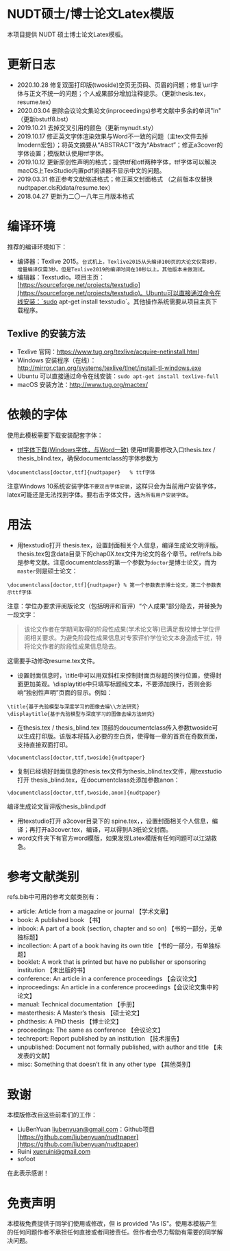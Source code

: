 # NUDT硕士/博士论文Latex模版

本项目提供 NUDT 硕士博士论文Latex模板。

# 更新日志
- 2020.10.28 修复双面打印版(twoside)空页无页码、页眉的问题；修复\url字体与正文不统一的问题；个人成果部分增加注释提示。（更新thesis.tex，resume.tex）
- 2020.03.04 删除会议论文集论文(inproceedings)参考文献中多余的单词"In" （更新bstutf8.bst）
- 2019.10.21 去掉交叉引用的颜色（更新mynudt.sty）
- 2019.10.17 修正英文字体渲染效果与Word不一致的问题（主tex文件去掉lmodern宏包）；将英文摘要从“ABSTRACT”改为“Abstract”；修正a3cover的字体设置；模版默认使用ttf字体。
- 2019.10.12 更新原创性声明的格式；提供ttf和otf两种字体，ttf字体可以解决macOS上TexStudio内置pdf阅读器不显示中文的问题。
- 2019.03.31 修正参考文献缩进格式；修正英文封面格式 （之前版本仅替换nudtpaper.cls和data/resume.tex）
- 2018.04.27 更新为二〇一八年三月版本格式



# 编译环境
推荐的编译环境如下：

+ 编译器：Texlive 2015。`台式机上，Texlive2015从头编译100页的大论文仅需8秒，增量编译仅需3秒。但是Texlive2019的编译时间在10秒以上。其他版本未做测试。`
+ 编辑器：Texstudio。项目主页：[https://sourceforge.net/projects/texstudio](https://sourceforge.net/projects/texstudio)。Ubuntu可以直接通过命令在线安装：`sudo apt-get install texstudio`。其他操作系统需要从项目主页下载程序。

## Texlive 的安装方法

- Texlive 官网：<https://www.tug.org/texlive/acquire-netinstall.html>
- Windows 安装程序（在线）：<http://mirror.ctan.org/systems/texlive/tlnet/install-tl-windows.exe>
- Ubuntu 可以直接通过命令在线安装：`sudo apt-get install texlive-full`
- macOS 安装方法：<http://www.tug.org/mactex/>


# 依赖的字体

使用此模板需要下载安装配套字体：

+ [ttf字体下载(Windows字体，与Word一致)](https://github.com/TomHeaven/nudt_thesis/releases/download/v1.1/ttf.zip)
使用ttf需要修改入口thesis.tex / thesis_blind.tex，确保documentclass的字体参数为

```
\documentclass[doctor,ttf]{nudtpaper}   % ttf字体
```
注意Windows 10系统安装字体`不要双击字体安装`，这样只会为当前用户安装字体，latex可能还是无法找到字体。要右击字体文件，选`为所有用户安装字体`。


# 用法

+ 用texstudio打开 thesis.tex，设置封面相关个人信息，编译生成论文明评版。thesis.tex包含data目录下的chap0X.tex文件为论文的各个章节。ref/refs.bib是参考文献。注意documentclass的第一个参数为`doctor`是博士论文，而为`master`则是硕士论文：

```
\documentclass[doctor,ttf]{nudtpaper} % 第一个参数表示博士论文，第二个参数表示ttf字体
```
注意：学位办要求评阅版论文（包括明评和盲评）“个人成果”部分隐去，并替换为一段文字：
> 该论文作者在学期间取得的阶段性成果(学术论文等)已满足我校博士学位评 阅相关要求。为避免阶段性成果信息对专家评价学位论文本身造成干扰，特将论文作者的阶段性成果信息隐去。

这需要手动修改resume.tex文件。

+ 设置封面信息时，\title中可以用双斜杠来控制封面页标题的换行位置，使得封面更加美观。\displaytitle中只填写标题纯文本，不要添加换行，否则会影响“独创性声明”页面的显示。例如：

```
\title{基于先验模型与深度学习的图像去噪\\方法研究}
\displaytitle{基于先验模型与深度学习的图像去噪方法研究}
```
+  在thesis.tex / thesis_blind.tex 顶部的doucumentclass传入参数twoside可以生成打印版。该版本将插入必要的空白页，使得每一章的首页在奇数页面，支持直接双面打印。

```
\documentclass[doctor,ttf,twoside]{nudtpaper} 
```

+ 复制已经填好封面信息的thesis.tex文件为thesis\_blind.tex文件，用texstudio打开 thesis\_blind.tex，在documentclass处添加参数anon：

```
\documentclass[doctor,ttf,twoside,anon]{nudtpaper} 
```
编译生成论文盲评版thesis_blind.pdf

+ 用texstudio打开 a3cover目录下的 spine.tex，，设置封面相关个人信息，编译；再打开a3cover.tex，编译，可以得到A3纸论文封面。
+ word文件夹下有官方word模版，如果发现Latex模版有任何问题可以江湖救急。


# 参考文献类别
refs.bib中可用的参考文献类别有：
+ article: Article from a magazine or journal 【学术文章】
+ book: A published book   【书】
+ inbook: A part of a book (section, chapter and so on)  【书的一部分，无单独标题】
+ incollection: A part of a book having its own title        【书的一部分，有单独标题】
+ booklet: A work that is printed but have no publisher or sponsoring institution 【未出版的书】
+ conference: An article in a conference proceedings    【会议论文】
+ inproceedings: An article in a conference proceedings【会议论文集中的论文】
+ manual: Technical documentation                             【手册】
+ masterthesis: A Master’s thesis                                【硕士论文】
+ phdthesis: A PhD thesis                                           【博士论文】
+ proceedings: The same as conference                       【会议论文】
+ techreport: Report published by an institution             【技术报告】
+ unpublished: Document not formally published, with author and title  【未发表的文献】
+ misc: Something that doesn’t fit in any other type       【其他类别】

# 致谢

本模版修改自这些前辈们的工作：

+ LiuBenYuan <liubenyuan@gmail.com>：Github项目[https://github.com/liubenyuan/nudtpaper](https://github.com/liubenyuan/nudtpaper)
+ Ruini <xueruini@gmail.com> 
+ sofoot

在此表示感谢！

# 免责声明

本模板免费提供于同学们使用或修改，但 is provided "As IS"。使用本模板产生的任何问题作者不承担任何直接或者间接责任。但作者会尽力帮助有需要的同学解决问题。

